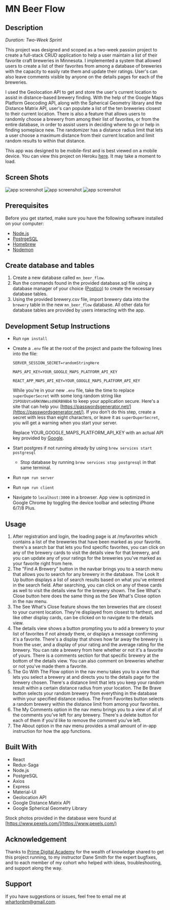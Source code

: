 
# MN Beer Flow

## Description

_Duration: Two-Week Sprint_

This project was designed and scoped as a two-week passion project to create a full-stack CRUD application to help a user maintain a list of their
favorite craft breweries in Minnesota. I implemented a system that allowed users to create a list of their favorites from among a database of breweries
with the capacity to easily rate them and update their ratings. User's can also leave comments visible by anyone on the details pages for each of the
breweries. 

I used the Geolocation API to get and store the user's current location to assist in distance-based brewery finding. With the help of the Google Maps
Platform Geocoding API, along with the Spherical Geometry library and the Distance Matrix API, user's can populate a list of the ten breweries closest
to their current location. There is also a feature that allows users to randomly choose a brewery from among their list of favorites, or from the entire
database, in order to assist users in deciding where to go or help in finding someplace new. The randomizer has a distance radius limit that lets a user
choose a maximum distance from their current location and limit random results to within that distance.

This app was designed to be mobile-first and is best viewed on a mobile device. You can view this project on Heroku [here](https://mn-beer-flow.herokuapp.com/). It may take a moment to load.

## Screen Shots

![app screenshot](/screenshots/ScreenShot1.png)
![app screenshot](/screenshots/ScreenShot2.png)
![app screenshot](/screenshots/ScreenShot3.png)

## Prerequisites

Before you get started, make sure you have the following software installed on your computer:

- [Node.js](https://nodejs.org/en/)
- [PostrgeSQL](https://www.postgresql.org/)
- [Homebrew](https://brew.sh/)
- [Nodemon](https://nodemon.io/)

## Create database and tables

1. Create a new database called `mn_beer_flow`.
2. Run the commands found in the provided database.sql file using a database manager of your choice ([Postico](https://eggerapps.at/postico/)) to
create the necessary database tables.
3. Using the provided brewery.csv file, import brewery data into the `brewery` table in the new `mn_beer_flow` database. All other data for database
tables are provided by users interacting with the app.


## Development Setup Instructions

- Run `npm install`
- Create a `.env` file at the root of the project and paste the following lines into the file:
  ```
  SERVER_SESSION_SECRET=randomStringHere
  ```
  ```
  MAPS_API_KEY=YOUR_GOOGLE_MAPS_PLATFORM_API_KEY
  ```
  ```
  REACT_APP_MAPS_API_KEY=YOUR_GOOGLE_MAPS_PLATFORM_API_KEY
  ```
  While you're in your new `.env` file, take the time to replace `superDuperSecret` with some long random string like `25POUbVtx6RKVNWszd9ERB9Bb6` to keep your application secure. Here's a site that can help you: [https://passwordsgenerator.net/](https://passwordsgenerator.net/). If you don't do this step, create a secret with less than eight characters, or leave it as `superDuperSecret`, you will get a warning when you start your server.

  Replace YOUR_GOOGLE_MAPS_PLATFORM_API_KEY with an actual API key provided by [Google](https://developers.google.com/maps/gmp-get-started).
- Start postgres if not running already by using `brew services start postgresql`
  - Stop database by running `brew services stop postgresql` in that same terminal.
- Run `npm run server`
- Run `npm run client`
- Navigate to `localhost:3000` in a browser. App view is optimized in Google Chrome by toggling the device toolbar and selecting iPhone 6/7/8 Plus.

## Usage

1. After registration and login, the loading page is at /myfavorites which contains a list of the breweries that have been marked as your favorite. 
   there's a search bar that lets you find specific favorites, you can click on any of the brewery cards to visit the details view for that brewery,
   and you can update any of your ratings for the breweries you've marked as your favorite right from here.
2. The "Find A Brewery" button in the navbar brings you to a search menu that allows you to search for any brewery in the database. The Look It Up button
   displays a list of search results based on what you've entered in the search field. After searching, you can click on any of these cards as well to visit
   the details view for the brewery shown. The See What's Close button here does the same thing as the See What's Close option in the nav menu.
3. The See What's Close feature shows the ten breweries that are closest to your current location. They're displayed from closest to farthest, and like
   other display cards, can be clicked on to navigate to the details view.
4. The details view shows a button prompting you to add a brewery to your list of favorites if not already there, or displays a message confirming it's 
   a favorite. There's a display that shows how far away the brewery is from the user, and a display of your rating and the average rating for the brewery.
   You can rate a brewery from here whether or not it's a favorite of yours. There is a comments section for that specific brewery at the bottom of the 
   details view. You can also comment on breweries whether or not you've made them a favorite. 
5. The Go With The Flow option in the nav menu takes you to a view that lets you select a brewery at and directs you to the details page for the brewery
   chosen. There's a distance limit that lets you keep your random result within a certain distance radius from your location. The Be Brave button selects
   your random brewery from everything in the database within your specified distance radius. The From Favorites button selects a random brewery within 
   the distance limit from among your favorites.
6. The My Comments option in the nav menu brings you to a view of all of the comments you've left for any brewery. There's a delete button for each of
   them if you'd like to remove the comment you've left. 
7. The About option in the nav menu provides a small amount of in-app instruction for how the app functions.

## Built With

- React
- Redux-Saga
- Node.js
- PostgreSQL
- Axios
- Express
- Material-UI
- Geolocation API
- Google Distance Matrix API
- Google Spherical Geometry Library

Stock photos provided in the database were found at [https://www.pexels.com/](https://www.pexels.com/)

## Acknowledgement

Thanks to [Prime Digital Academy](https://www.primeacademy.io/) for the wealth of knowledge shared to get this project running, to my instructor
Dane Smith for the expert bugfixes, and to each member of my cohort who helped with ideas, troubleshooting, and support along the way.

## Support

If you have suggestions or issues, feel free to email me at [whartonbm@gmail.com](mailto:whartonbm@gmail.com). 
